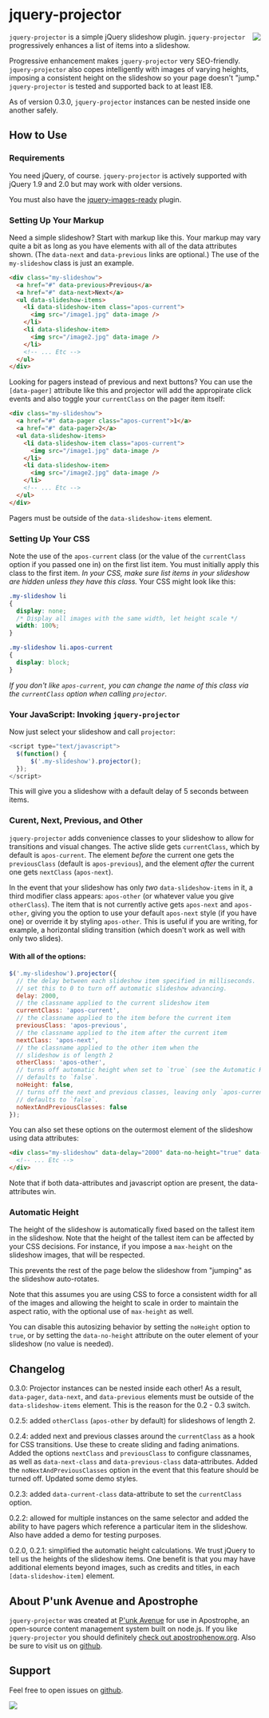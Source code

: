 # jquery-projector

<a href="http://apostrophenow.org/"><img src="https://raw.github.com/punkave/jquery-projector/master/logos/logo-box-madefor.png" align="right" /></a>

`jquery-projector` is a simple jQuery slideshow plugin. `jquery-projector` progressively enhances a list of items into a slideshow.

Progressive enhancement makes `jquery-projector` very SEO-friendly. `jquery-projector` also copes intelligently with images of varying heights, imposing a consistent height on the slideshow so your page doesn't "jump." `jquery-projector` is tested and supported back to at least IE8.

As of version 0.3.0, `jquery-projector` instances can be nested inside one another safely.

## How to Use

### Requirements

You need jQuery, of course. `jquery-projector` is actively supported with jQuery 1.9 and 2.0 but may work with older versions.

You must also have the [jquery-images-ready](http://github.com/punkave/jquery-images-ready) plugin.

### Setting Up Your Markup

Need a simple slideshow? Start with markup like this. Your markup may vary quite a bit as long as you have elements with all of the data attributes shown. (The `data-next` and `data-previous` links are optional.) The use of the `my-slideshow` class is just an example.

```html
<div class="my-slideshow">
  <a href="#" data-previous>Previous</a>
  <a href="#" data-next>Next</a>
  <ul data-slideshow-items>
    <li data-slideshow-item class="apos-current">
      <img src="/image1.jpg" data-image />
    </li>
    <li data-slideshow-item>
      <img src="/image2.jpg" data-image />
    </li>
    <!-- ... Etc -->
  </ul>
</div>
```

Looking for pagers instead of previous and next buttons? You can use the `[data-pager]` attribute like this and projector will add the appropirate click events and also toggle your `currentClass` on the pager item itself:

```html
<div class="my-slideshow">
  <a href="#" data-pager class="apos-current">1</a>
  <a href="#" data-pager>2</a>
  <ul data-slideshow-items>
    <li data-slideshow-item class="apos-current">
      <img src="/image1.jpg" data-image />
    </li>
    <li data-slideshow-item>
      <img src="/image2.jpg" data-image />
    </li>
    <!-- ... Etc -->
  </ul>
</div>
```

Pagers must be outside of the `data-slideshow-items` element.

### Setting Up Your CSS

Note the use of the `apos-current` class (or the value of the `currentClass` option if you passed one in)  on the first list item. You must initially apply this class to the first item. *In your CSS, make sure list items in your slideshow are hidden unless they have this class.* Your CSS might look like this:

```css
.my-slideshow li
{
  display: none;
  /* Display all images with the same width, let height scale */
  width: 100%;
}

.my-slideshow li.apos-current
{
  display: block;
}
```

*If you don't like `apos-current`, you can change the name of this class via the `currentClass` option when calling `projector`.*

### Your JavaScript: Invoking `jquery-projector`

Now just select your slideshow and call `projector`:

```javascript
<script type="text/javascript">
  $(function() {
      $('.my-slideshow').projector();
  });
</script>
```

This will give you a slideshow with a default delay of 5 seconds between items.

### Curent, Next, Previous, and Other

`jquery-projector` adds convenience classes to your slideshow to allow for transitions and visual changes. The active slide gets `currentClass`, which by default is `apos-current`. The element _before_ the current one gets the `previousClass` (default is `apos-previous`), and the element _after_ the current one gets `nextClass` (`apos-next`).

In the event that your slideshow has only _two_ `data-slideshow-items` in it, a third modifier class appears: `apos-other` (or whatever value you give `otherClass`). The item that is not currently active gets `apos-next` and `apos-other`, giving you the option to use your default `apos-next` style (if you have one) or override it by styling `apos-other`. This is useful if you are writing, for example, a horizontal sliding transition (which doesn't work as well with only two slides).

#### With all of the options:

```javascript
$('.my-slideshow').projector({
  // the delay between each slideshow item specified in milliseconds.
  // set this to 0 to turn off automatic slideshow advancing.
  delay: 2000,
  // the classname applied to the current slideshow item
  currentClass: 'apos-current',
  // the classname applied to the item before the current item
  previousClass: 'apos-previous',
  // the classname applied to the item after the current item
  nextClass: 'apos-next',
  // the classname applied to the other item when the
  // slideshow is of length 2
  otherClass: 'apos-other',
  // turns off automatic height when set to `true` (see the Automatic Height section below).
  // defaults to `false`.
  noHeight: false,
  // turns off the next and previous classes, leaving only `apos-current`.
  // defaults to `false`.
  noNextAndPreviousClasses: false
});
```

You can also set these options on the outermost element of the slideshow using data attributes:
```html
<div class="my-slideshow" data-delay="2000" data-no-height="true" data-current-class="my-current-class" data-next-class="my-next-class" data-previous-class="my-previous-class" data-other-class="my-other-class" data-no-next-and-previous-classes="false">
  <!-- ... Etc -->
</div>
```

Note that if both data-attributes and javascript option are present, the data-attributes win.

### Automatic Height

The height of the slideshow is automatically fixed based on the tallest item in the slideshow. Note that the height of the tallest item can be affected by your CSS decisions. For instance, if you impose a `max-height` on the slideshow images, that will be respected.

This prevents the rest of the page below the slideshow from "jumping" as the slideshow auto-rotates.

Note that this assumes you are using CSS to force a consistent width for all of the images and allowing the height to scale in order to maintain the aspect ratio, with the optional use of `max-height` as well.

You can disable this autosizing behavior by setting the `noHeight` option to `true`, or by setting the `data-no-height` attribute on the outer element of your slideshow (no value is needed).

## Changelog

0.3.0: Projector instances can be nested inside each other! As a result, `data-pager`, `data-next`, and `data-previous` elements must be outside of the `data-slideshow-items` element. This is the reason for the 0.2 - 0.3 switch.

0.2.5: added `otherClass` (`apos-other` by default) for slideshows of length 2.

0.2.4: added next and previous classes around the `currentClass` as a hook for CSS transitions. Use these to create sliding and fading animations. Added the options `nextClass` and `previousClass` to configure classnames, as well as `data-next-class` and `data-previous-class` data-attributes. Added the `noNextAndPreviousClasses` option in the event that this feature should be turned off. Updated some demo styles.

0.2.3: added `data-current-class` data-attribute to set the `currentClass` option.

0.2.2: allowed for multiple instances on the same selector and added the ability to have pagers which reference a particular item in the slideshow. Also have added a demo for testing purposes.

0.2.0, 0.2.1: simplified the automatic height calculations. We trust jQuery to tell us the heights of the slideshow items. One benefit is that you may have additional elements beyond images, such as credits and titles, in each `[data-slideshow-item]` element.

## About P'unk Avenue and Apostrophe

`jquery-projector` was created at [P'unk Avenue](http://punkave.com) for use in Apostrophe, an open-source content management system built on node.js. If you like `jquery-projector` you should definitely [check out apostrophenow.org](http://apostrophenow.org). Also be sure to visit us on [github](http://github.com/punkave).

## Support

Feel free to open issues on [github](http://github.com/punkave/jquery-projector).


<a href="http://punkave.com/"><img src="https://raw.github.com/punkave/jquery-projector/master/logos/logo-box-builtby.png" /></a>
